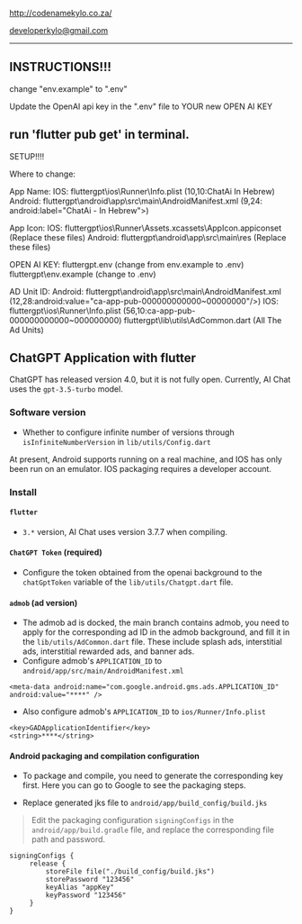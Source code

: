 http://codenamekylo.co.za/

developerkylo@gmail.com

---------------------------------------------------

INSTRUCTIONS!!!
---------------
change "env.example" to ".env"

Update the OpenAI api key in the ".env" file to YOUR new OPEN AI KEY

run 'flutter pub get' in terminal.
---------------
SETUP!!!!

Where to change:

App Name: IOS: fluttergpt\ios\Runner\Info.plist                               (10,10:<string>ChatAi In Hebrew</string>)
          Android: fluttergpt\android\app\src\main\AndroidManifest.xml        (9,24: android:label="ChatAi - In Hebrew">)

App Icon: IOS: fluttergpt\ios\Runner\Assets.xcassets\AppIcon.appiconset (Replace these files)
          Android: fluttergpt\android\app\src\main\res  (Replace these files)

OPEN AI KEY: fluttergpt\.env (change from env.example to .env)
                fluttergpt\env.example (change to .env)

AD Unit ID: Android: fluttergpt\android\app\src\main\AndroidManifest.xml (12,28:android:value="ca-app-pub-000000000000~00000000"/>)
            IOS: fluttergpt\ios\Runner\Info.plist (56,10:<string>ca-app-pub-000000000000~000000000</string>)
                 fluttergpt\lib\utils\AdCommon.dart (All The Ad Units)


## ChatGPT Application with flutter

ChatGPT has released version 4.0, but it is not fully open. Currently, AI Chat uses the `gpt-3.5-turbo` model.

### Software version

- Whether to configure infinite number of versions through `isInfiniteNumberVersion` in `lib/utils/Config.dart`

At present, Android supports running on a real machine, and IOS has only been run on an emulator. IOS packaging requires a developer account.

### Install

#### `flutter`

- `3.*` version, AI Chat uses version 3.7.7 when compiling.

#### `ChatGPT Token` (required)

- Configure the token obtained from the openai background to the `chatGptToken` variable of the `lib/utils/Chatgpt.dart` file.

#### `admob` (ad version)

- The admob ad is docked, the main branch contains admob, you need to apply for the corresponding ad ID in the admob background, and fill it in the `lib/utils/AdCommon.dart` file. These include splash ads, interstitial ads, interstitial rewarded ads, and banner ads.
- Configure admob's `APPLICATION_ID` to `android/app/src/main/AndroidManifest.xml`

```
<meta-data android:name="com.google.android.gms.ads.APPLICATION_ID" android:value="****" />
```

- Also configure admob's `APPLICATION_ID` to `ios/Runner/Info.plist`

```
<key>GADApplicationIdentifier</key>
<string>****</string>
```

#### Android packaging and compilation configuration

- To package and compile, you need to generate the corresponding key first. Here you can go to Google to see the packaging steps.

- Replace generated jks file to `android/app/build_config/build.jks`

> Edit the packaging configuration `signingConfigs` in the `android/app/build.gradle` file, and replace the corresponding file path and password.

```
signingConfigs {
     release {
         storeFile file("./build_config/build.jks")
         storePassword "123456"
         keyAlias "appKey"
         keyPassword "123456"
     }
}
```
